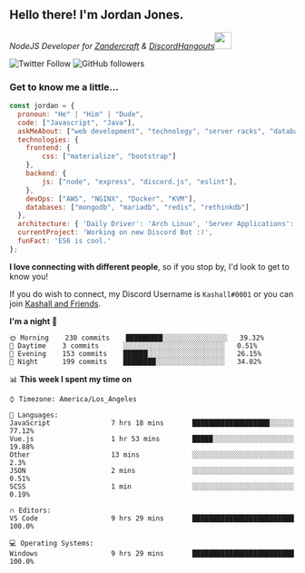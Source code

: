 <h2> Hello there! I'm Jordan Jones.</h2>
<p><em>NodeJS Developer for <a href="https://github.com/Zandercraft">Zandercraft</a> & <a href="https://github.com/DiscordHangouts">DiscordHangouts</a><img src="https://media.giphy.com/media/WUlplcMpOCEmTGBtBW/giphy.gif" width="30"></em></p>

![Twitter Follow](https://img.shields.io/twitter/follow/kashalls?label=Follow)
![GitHub followers](https://img.shields.io/github/followers/kashalls?label=Follow&style=social)

### Get to know me a little...

```javascript
const jordan = {
  pronoun: "He" | "Him" | "Dude",
  code: ["Javascript", "Java"],
  askMeAbout: ["web development", "technology", "server racks", "databases"],
  technologies: {
    frontend: {
        css: ["materialize", "bootstrap"]
    },
    backend: {
        js: ["node", "express", "discord.js", "eslint"],
    },
    devOps: ["AWS", "NGINX", "Docker", "KVM"],
    databases: ["mongodb", "mariadb", "redis", "rethinkdb"]
  },
  architecture: { 'Daily Driver': 'Arch Linux', 'Server Applications': 'Ubuntu Focal' },
  currentProject: 'Working on new Discord Bot :)',
  funFact: 'ES6 is cool.'
};
```

<b>I love connecting with different people</b>, so if you stop by, I'd look to get to know you!

If you do wish to connect, my Discord Username is `Kashall#0001` or you can join <a href="https://discord.gg/Xv7WKN">Kashall and Friends</a>.

<!--START_SECTION:waka-->
**I'm a night 🦉** 

```text
🌞 Morning    230 commits    █████████░░░░░░░░░░░░░░░░   39.32% 
🌆 Daytime    3 commits      ░░░░░░░░░░░░░░░░░░░░░░░░░   0.51% 
🌃 Evening    153 commits    ██████░░░░░░░░░░░░░░░░░░░   26.15% 
🌙 Night      199 commits    ████████░░░░░░░░░░░░░░░░░   34.02%

```


📊 **This week I spent my time on** 

```text
⌚︎ Timezone: America/Los_Angeles

💬 Languages: 
JavaScript               7 hrs 18 mins       ███████████████████░░░░░░   77.12% 
Vue.js                   1 hr 53 mins        █████░░░░░░░░░░░░░░░░░░░░   19.88% 
Other                    13 mins             ░░░░░░░░░░░░░░░░░░░░░░░░░   2.3% 
JSON                     2 mins              ░░░░░░░░░░░░░░░░░░░░░░░░░   0.51% 
SCSS                     1 min               ░░░░░░░░░░░░░░░░░░░░░░░░░   0.19%

🔥 Editors: 
VS Code                  9 hrs 29 mins       █████████████████████████   100.0%

💻 Operating Systems: 
Windows                  9 hrs 29 mins       █████████████████████████   100.0%

```


<!--END_SECTION:waka-->

